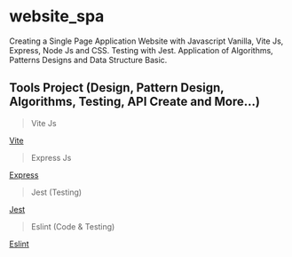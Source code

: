 # website_spa
Creating a Single Page Application Website with Javascript Vanilla, Vite Js, Express, Node Js and CSS. Testing with Jest. Application of Algorithms, Patterns Designs and Data Structure Basic. 

## Tools Project (Design, Pattern Design, Algorithms, Testing, API Create and More...)

> Vite Js

[Vite](https://vitejs.dev/)

> Express Js

[Express](https://expressjs.com/)

> Jest (Testing)

[Jest](https://jestjs.io/)

> Eslint (Code & Testing)

[Eslint](https://eslint.org/docs/latest/use/getting-started)

